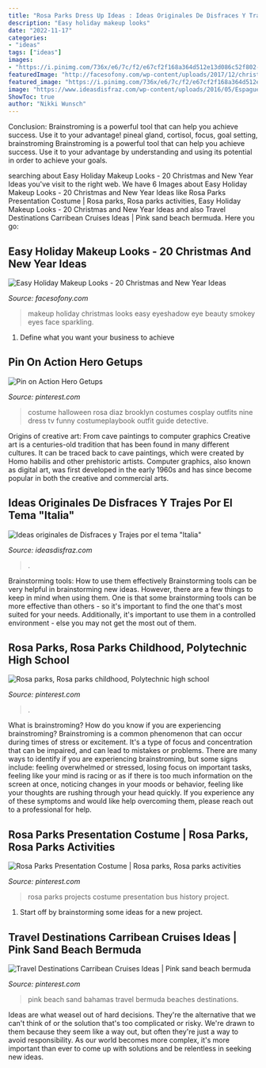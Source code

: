 ```yaml
---
title: "Rosa Parks Dress Up Ideas : Ideas Originales De Disfraces Y Trajes Por El Tema &quot;italia&quot;"
description: "Easy holiday makeup looks"
date: "2022-11-17"
categories:
- "ideas"
tags: ["ideas"]
images:
- "https://i.pinimg.com/736x/e6/7c/f2/e67cf2f168a364d512e13d086c52f802--rosa-parks-costume-for-kids-kid-projects.jpg"
featuredImage: "http://facesofony.com/wp-content/uploads/2017/12/christmas-makeup.jpg"
featured_image: "https://i.pinimg.com/736x/e6/7c/f2/e67cf2f168a364d512e13d086c52f802--rosa-parks-costume-for-kids-kid-projects.jpg"
image: "https://www.ideasdisfraz.com/wp-content/uploads/2016/05/Espaguetis-a-la-bolonesa-Ideas-originales-de-disfraces-trajes-ropas-de-comida.jpg"
ShowToc: true
author: "Nikki Wunsch"
---
```



Conclusion: Brainstroming is a powerful tool that can help you achieve success. Use it to your advantage!
pineal gland, cortisol, focus, goal setting, brainstroming
Brainstroming is a powerful tool that can help you achieve success. Use it to your advantage by understanding and using its potential in order to achieve your goals.

	

		
searching about Easy Holiday Makeup Looks - 20 Christmas and New Year Ideas you've visit to the right web. We have 6 Images about Easy Holiday Makeup Looks - 20 Christmas and New Year Ideas like Rosa Parks Presentation Costume | Rosa parks, Rosa parks activities, Easy Holiday Makeup Looks - 20 Christmas and New Year Ideas and also Travel Destinations Carribean Cruises Ideas | Pink sand beach bermuda. Here you go:
		
    
## Easy Holiday Makeup Looks - 20 Christmas And New Year Ideas

<img loading=lazy src="http://facesofony.com/wp-content/uploads/2017/12/christmas-makeup.jpg" onerror="this.onerror=null;this.src='https://tse2.mm.bing.net/th?id=OIP.8vjWZEj3ogZQb7-41l5E7gHaLG&amp;pid=15.1';" alt="Easy Holiday Makeup Looks - 20 Christmas and New Year Ideas">

_Source: facesofony.com_

>makeup holiday christmas looks easy eyeshadow eye beauty smokey eyes face sparkling. 

	

1. Define what you want your business to achieve 

    
## Pin On Action Hero Getups

<img loading=lazy src="https://i.pinimg.com/736x/05/5a/f3/055af3e98afa516d3b5fd42465adb4a3.jpg" onerror="this.onerror=null;this.src='https://tse4.mm.bing.net/th?id=OIP.CW3yTwEz-LkEzTYyC0q6TQAAAA&amp;pid=15.1';" alt="Pin on Action Hero Getups">

_Source: pinterest.com_

>costume halloween rosa diaz brooklyn costumes cosplay outfits nine dress tv funny costumeplaybook outfit guide detective. 

	

Origins of creative art: From cave paintings to computer graphics
Creative art is a centuries-old tradition that has been found in many different cultures. It can be traced back to cave paintings, which were created by Homo habilis and other prehistoric artists. Computer graphics, also known as digital art, was first developed in the early 1960s and has since become popular in both the creative and commercial arts.

    
## Ideas Originales De Disfraces Y Trajes Por El Tema &quot;Italia&quot;

<img loading=lazy src="https://www.ideasdisfraz.com/wp-content/uploads/2016/05/Espaguetis-a-la-bolonesa-Ideas-originales-de-disfraces-trajes-ropas-de-comida.jpg" onerror="this.onerror=null;this.src='https://tse4.mm.bing.net/th?id=OIP.PxqTwn8sGwvfINP4d-WruwHaJ4&amp;pid=15.1';" alt="Ideas originales de Disfraces y Trajes por el tema &quot;Italia&quot;">

_Source: ideasdisfraz.com_

>. 

	

Brainstorming tools: How to use them effectively
Brainstorming tools can be very helpful in brainstorming new ideas. However, there are a few things to keep in mind when using them. One is that some brainstorming tools can be more effective than others - so it's important to find the one that's most suited for your needs. Additionally, it's important to use them in a controlled environment - else you may not get the most out of them.

    
## Rosa Parks, Rosa Parks Childhood, Polytechnic High School

<img loading=lazy src="https://i.pinimg.com/736x/c6/a6/ff/c6a6ffb492e704356628a63885e558e6.jpg" onerror="this.onerror=null;this.src='https://tse4.mm.bing.net/th?id=OIP.WUpApqeZvPpvyrelK4qT4AHaJP&amp;pid=15.1';" alt="Rosa parks, Rosa parks childhood, Polytechnic high school">

_Source: pinterest.com_

>. 

	

What is brainstroming?
How do you know if you are experiencing brainstroming? Brainstroming is a common phenomenon that can occur during times of stress or excitement. It's a type of focus and concentration that can be impaired, and can lead to mistakes or problems. There are many ways to identify if you are experiencing brainstroming, but some signs include: feeling overwhelmed or stressed, losing focus on important tasks, feeling like your mind is racing or as if there is too much information on the screen at once, noticing changes in your moods or behavior, feeling like your thoughts are rushing through your head quickly. If you experience any of these symptoms and would like help overcoming them, please reach out to a professional for help.

    
## Rosa Parks Presentation Costume | Rosa Parks, Rosa Parks Activities

<img loading=lazy src="https://i.pinimg.com/736x/e6/7c/f2/e67cf2f168a364d512e13d086c52f802--rosa-parks-costume-for-kids-kid-projects.jpg" onerror="this.onerror=null;this.src='https://tse3.mm.bing.net/th?id=OIP.2rRYKgVQfcaX3A-2JC2MSAHaNJ&amp;pid=15.1';" alt="Rosa Parks Presentation Costume | Rosa parks, Rosa parks activities">

_Source: pinterest.com_

>rosa parks projects costume presentation bus history project. 

	

1. Start off by brainstorming some ideas for a new project.

    
## Travel Destinations Carribean Cruises Ideas | Pink Sand Beach Bermuda

<img loading=lazy src="https://i.pinimg.com/736x/7b/41/d6/7b41d6aca6992a9dccbe3fc53c9eb1f9.jpg" onerror="this.onerror=null;this.src='https://tse2.mm.bing.net/th?id=OIP.i7BfEqMX76AnGOgj60PE_QHaHa&amp;pid=15.1';" alt="Travel Destinations Carribean Cruises Ideas | Pink sand beach bermuda">

_Source: pinterest.com_

>pink beach sand bahamas travel bermuda beaches destinations. 

	

Ideas are what weasel out of hard decisions. They're the alternative that we can't think of or the solution that's too complicated or risky. We're drawn to them because they seem like a way out, but often they're just a way to avoid responsibility. As our world becomes more complex, it's more important than ever to come up with solutions and be relentless in seeking new ideas.

